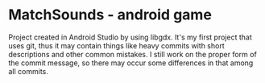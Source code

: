 # MatchSounds - android game
Project created in Android Studio by using libgdx.
It's my first project that uses git, thus it may contain things like heavy commits with short descriptions and other common mistakes.
I still work on the proper form of the commit message, so there may occur some differences in that among all commits.
